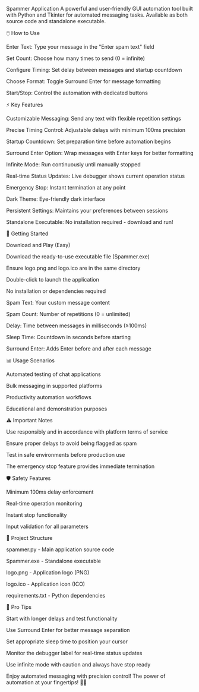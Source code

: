Spammer Application A powerful and user-friendly GUI automation tool
built with Python and Tkinter for automated messaging tasks. Available
as both source code and standalone executable.

🖱️ How to Use

Enter Text: Type your message in the \"Enter spam text\" field

Set Count: Choose how many times to send (0 = infinite)

Configure Timing: Set delay between messages and startup countdown

Choose Format: Toggle Surround Enter for message formatting

Start/Stop: Control the automation with dedicated buttons

⚡ Key Features

Customizable Messaging: Send any text with flexible repetition settings

Precise Timing Control: Adjustable delays with minimum 100ms precision

Startup Countdown: Set preparation time before automation begins

Surround Enter Option: Wrap messages with Enter keys for better
formatting

Infinite Mode: Run continuously until manually stopped

Real-time Status Updates: Live debugger shows current operation status

Emergency Stop: Instant termination at any point

Dark Theme: Eye-friendly dark interface

Persistent Settings: Maintains your preferences between sessions

Standalone Executable: No installation required - download and run!

🚀 Getting Started

Download and Play (Easy)

Download the ready-to-use executable file (Spammer.exe)

Ensure logo.png and logo.ico are in the same directory

Double-click to launch the application

No installation or dependencies required

Spam Text: Your custom message content

Spam Count: Number of repetitions (0 = unlimited)

Delay: Time between messages in milliseconds (≥100ms)

Sleep Time: Countdown in seconds before starting

Surround Enter: Adds Enter before and after each message

📊 Usage Scenarios

Automated testing of chat applications

Bulk messaging in supported platforms

Productivity automation workflows

Educational and demonstration purposes

⚠️ Important Notes

Use responsibly and in accordance with platform terms of service

Ensure proper delays to avoid being flagged as spam

Test in safe environments before production use

The emergency stop feature provides immediate termination

🛡️ Safety Features

Minimum 100ms delay enforcement

Real-time operation monitoring

Instant stop functionality

Input validation for all parameters

📁 Project Structure

spammer.py - Main application source code

Spammer.exe - Standalone executable

logo.png - Application logo (PNG)

logo.ico - Application icon (ICO)

requirements.txt - Python dependencies

🎯 Pro Tips

Start with longer delays and test functionality

Use Surround Enter for better message separation

Set appropriate sleep time to position your cursor

Monitor the debugger label for real-time status updates

Use infinite mode with caution and always have stop ready

Enjoy automated messaging with precision control! The power of
automation at your fingertips! 🚀💬
